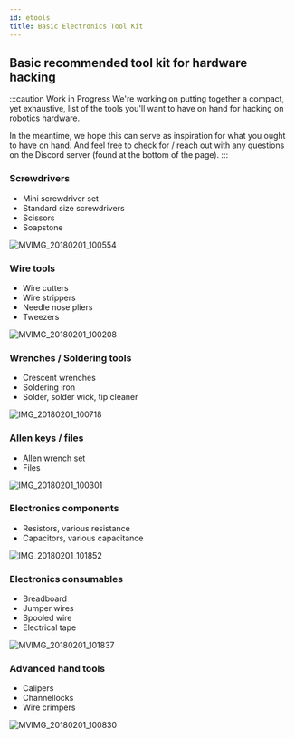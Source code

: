 ```yaml
---
id: etools
title: Basic Electronics Tool Kit
---
```

## Basic recommended tool kit for hardware hacking

:::caution Work in Progress
We're working on putting together a compact, yet exhaustive, list of
the tools you'll want to have on hand for hacking on robotics hardware.

In the meantime, we hope this can serve as inspiration for what you
ought to have on hand. And feel free to check for / reach out
with any questions on the Discord server (found at the bottom of the page).
:::

### Screwdrivers
- Mini screwdriver set
- Standard size screwdrivers
- Scissors
- Soapstone

![MVIMG_20180201_100554](https://user-images.githubusercontent.com/11846963/189427734-63e88424-1b6c-46ee-804a-f98d183697b3.jpg)

### Wire tools
- Wire cutters
- Wire strippers
- Needle nose pliers
- Tweezers

![MVIMG_20180201_100208](https://user-images.githubusercontent.com/11846963/189427748-daa34d14-f0f4-4ed1-840e-5b70f002d3e1.jpg)

### Wrenches / Soldering tools
- Crescent wrenches
- Soldering iron
- Solder, solder wick, tip cleaner

![IMG_20180201_100718](https://user-images.githubusercontent.com/11846963/189427767-0a73f02d-6668-4ba4-88ad-47ff9b8b92e8.jpg)

### Allen keys / files
- Allen wrench set
- Files

![IMG_20180201_100301](https://user-images.githubusercontent.com/11846963/189427779-2d1d3f05-324d-47d3-b15f-11bda7fe9601.jpg)

### Electronics components
- Resistors, various resistance
- Capacitors, various capacitance

![IMG_20180201_101852](https://user-images.githubusercontent.com/11846963/189427794-ede93258-5609-4466-a95d-4340bf1ab1c4.jpg)

### Electronics consumables
- Breadboard
- Jumper wires
- Spooled wire
- Electrical tape

![MVIMG_20180201_101837](https://user-images.githubusercontent.com/11846963/189427833-605922b8-4e2b-4e8e-b14f-c32dbea87946.jpg)

### Advanced hand tools
- Calipers
- Channellocks
- Wire crimpers

![MVIMG_20180201_100830](https://user-images.githubusercontent.com/11846963/189427815-8fd9e59a-ddff-4129-bfb7-5764bc1a5885.jpg)
